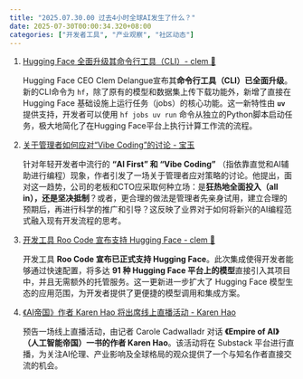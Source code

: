 ```yaml
---
title: "2025.07.30.00 过去4小时全球AI发生了什么？"
date: 2025-07-30T00:00:34.320+08:00
categories: ["开发者工具", "产业观察", "社区动态"]
---
```


1. [Hugging Face 全面升级其命令行工具（CLI）- clem 🤗](https://x.com/ClementDelangue/status/1950173336740188161)

   Hugging Face CEO Clem Delangue宣布其**命令行工具（CLI）已全面升级**。新的CLI命令为 `hf`，除了原有的模型和数据集上传下载功能外，新增了直接在 Hugging Face 基础设施上运行任务（jobs）的核心功能。这一新特性由 **`uv`** 提供支持，开发者可以使用 `hf jobs uv run` 命令从独立的Python脚本启动任务，极大地简化了在Hugging Face平台上执行计算工作流的流程。

2. [关于管理者如何应对“Vibe Coding”的讨论 - 宝玉](https://x.com/dotey/status/1950208520546083273)

   针对年轻开发者中流行的 **“AI First” 和 “Vibe Coding”** （指依靠直觉和AI辅助进行编程）现象，作者引发了一场关于管理者应对策略的讨论。他提出，面对这一趋势，公司的老板和CTO应采取何种立场：是**狂热地全面投入（all in），还是坚决抵制**？或者，更合理的做法是管理者先亲身试用，建立合理的预期后，再进行科学的推广和引导？这反映了业界对于如何将新兴的AI编程范式融入现有开发流程的思考。

3. [开发工具 Roo Code 宣布支持 Hugging Face - clem 🤗](https://x.com/ClementDelangue/status/1950168582970605655)

   开发工具 **Roo Code 宣布已正式支持 Hugging Face**。此次集成使得开发者能够通过快速配置，将多达 **91 种 Hugging Face 平台上的模型**直接引入其项目中，并且无需额外的托管服务。这一更新进一步扩大了 Hugging Face 模型生态的应用范围，为开发者提供了更便捷的模型调用和集成方案。

4. [《AI帝国》作者 Karen Hao 将出席线上直播活动 - Karen Hao](https://x.com/_KarenHao/status/1950196331949281409)

   预告一场线上直播活动，由记者 Carole Cadwalladr 对话 **《Empire of AI》（人工智能帝国）一书的作者 Karen Hao**。该活动将在 Substack 平台进行直播，为关注AI伦理、产业影响及全球格局的观众提供了一个与知名作者直接交流的机会。